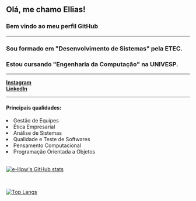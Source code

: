 <!-- README Utilizado no perfil do GitHub -->
## Olá, me chamo Ellias!
### Bem vindo ao meu perfil GitHub
<hr>
<h3> Sou formado em "Desenvolvimento de Sistemas" pela ETEC. </h3>
<h3> Estou cursando "Engenharia da Computação" na UNIVESP. </h3>
<hr>

[**Instagram**](https://instagram.com/_ellipw) <br>
[**LinkedIn**](https://linkedin.com/in/elliws)

<hr>
<h4> Principais qualidades: </h4>
<li> Gestão de Equipes </li>
<li> Ética Empresarial </li>
<li> Análise de Sistemas </li>
<li> Qualidade e Teste de Softwares </li>
<li> Pensamento Computacional </li>
<li> Programação Orientada a Objetos </li>

<br>

[![e-llipw's GitHub stats](https://github-readme-stats.vercel.app/api?username=e-llipw&show_icons=true&theme=transparent)](https://github.com/e-llipw)

<br>

[![Top Langs](https://github-readme-stats.vercel.app/api/top-langs/?username=e-llipw&theme=transparent)](https://github.com/e-llipw)
